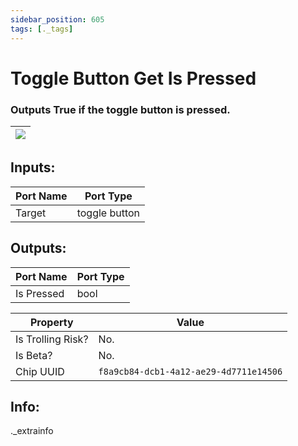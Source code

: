 ```yaml
---
sidebar_position: 605
tags: [._tags]
---
```


# Toggle Button Get Is Pressed


### Outputs True if the toggle button is pressed.

| ![](https://images-ext-2.discordapp.net/external/MPmIaQzlEPmgGWlgi-WxBBXt0Bjv_zWPkg1y1f_sy3s/https/www.recroomcircuits.com/image/circuit/absolute-value?width=206&height=108) |
|-----|

## Inputs:
| Port Name | Port Type |
|-----------|-----------|
| Target | toggle button |

## Outputs:
| Port Name | Port Type |
|-----------|-----------|
| Is Pressed | bool | 

| Property  | Value |
|-------------------|-----------|
| Is Trolling Risk? | No. |
| Is Beta? | No. |
| Chip UUID | `f8a9cb84-dcb1-4a12-ae29-4d7711e14506` |

## Info:
._extrainfo